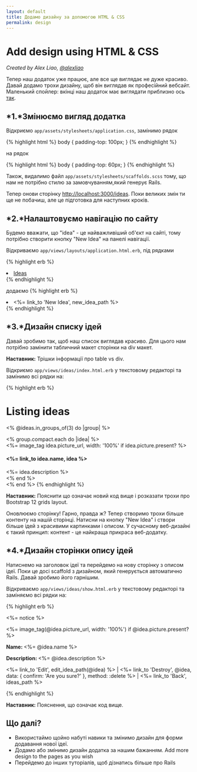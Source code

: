 ```yaml
---
layout: default
title: Додамо дизайну за допомогою HTML & CSS
permalink: design
---
```


# Add design using HTML & CSS

*Created by Alex Liao, [@alexliao](http://bannka.com/alex)*

Тепер наш додаток уже працює, але все ще виглядає не дуже красиво. Давай додамо трохи дизайну, щоб він виглядав як професійний вебсайт. Маленький спойлер: вкінці наш додаток має виглядати приблизно ось [так](http://railsgirlsapp.herokuapp.com/ideas).

## *1.*Змінюємо вигляд додатка

Відкриємо `app/assets/stylesheets/application.css`, замінимо рядок

{% highlight html %}
body { padding-top: 100px; }
{% endhighlight %}

на рядок

{% highlight html %}
body { padding-top: 60px; }
{% endhighlight %}

Також, видалимо файл `app/assets/stylesheets/scaffolds.scss` тому, що нам не потрібно стилю за замовчуванням,який генерує Rails.

Тепер онови сторінку [http://localhost:3000/ideas](http://localhost:3000/ideas). Поки великих змін ти ще не побачиш, але це підготовка для наступних кроків.

## *2.*Налаштовуємо навігацію по сайту

Будемо вважати, що "idea" - це найважливіший об'єкт на сайті, тому потрібно створити кнопку "New Idea" на панелі навігації.

Відкриваємо `app/views/layouts/application.html.erb`, під рядками

{% highlight erb %}
<li class="active"><a href="/ideas">Ideas</a></li>
{% endhighlight %}

додаємо
{% highlight erb %}
<li ><%= link_to 'New Idea', new_idea_path %></li>
{% endhighlight %}

## *3.*Дизайн списку ідей

Давай зробимо так, щоб наш список виглядав красиво. Для цього нам потрібно замінити табличний макет сторінки на div макет.

**Наставник:** Трішки інформації про table vs div.

Відкриємо `app/views/ideas/index.html.erb` у текстовому редакторі та замінимо всі рядки на:

{% highlight erb %}
<h1>Listing ideas</h1>

<% @ideas.in_groups_of(3) do |group| %>
  <div class="row">
    <% group.compact.each do |idea| %>
      <div class="col-md-4">
        <%= image_tag idea.picture_url, width: '100%' if idea.picture.present? %>
        <h4><%= link_to idea.name, idea %></h4>
        <%= idea.description %>
      </div>
    <% end %>
  </div>
<% end %>
{% endhighlight %}

**Наставник:** Пояснити що означає новий код вище і розказати трохи про Bootstrap 12 grids layout.

Оновлюємо сторінку! Гарно, правда ж? Тепер створимо трохи більше контенту на нашій сторінці. Натисни на кнопку "New Idea" і створи більше ідей з красивими картинками і описом. У сучасному веб-дизайні є такий принцип: контент - це найкраща прикраса веб-додатку.

## *4.*Дизайн сторінки опису ідей

Натиснемо на заголовок ідеї та перейдемо на нову сторінку з описом ідеї. Поки це досі scaffold з дизайном, який генерується автоматично Rails. Давай зробимо його гарнішим.

Відкриваємо `app/views/ideas/show.html.erb` у текстовому редакторі та заміняємо всі рядки на:

{% highlight erb %}
<p id="notice"><%= notice %></p>

<div class="row">
  <div class="col-md-9">
    <%= image_tag(@idea.picture_url, width: '100%') if @idea.picture.present? %>
  </div>

  <div class="col-md-3">
    <p><b>Name: </b><%= @idea.name %></p>
    <p><b>Description: </b><%= @idea.description %></p>
    <p>
      <%= link_to 'Edit', edit_idea_path(@idea) %> |
      <%= link_to 'Destroy', @idea, data: { confirm: 'Are you sure?' }, method: :delete %> |
      <%= link_to 'Back', ideas_path %>
    </p>
  </div>
</div>
{% endhighlight %}


**Наставник:** Пояснення, що означає код вище.

## Що далі?

* Використаймо щойно набуті навики та змінимо дизайн для форми додавання нової ідеї.
* Додамо або змінимо дизайн додатка за нашим бажанням. Add more design to the pages as you wish
* Перейдемо до інших туторіалів, щоб дізнатись більше про Rails
